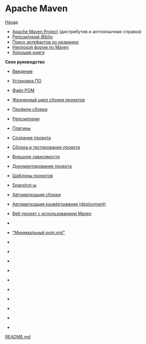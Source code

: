 # Apache Maven

[Назад](../../README.md)

- [Apache Maven Project](http://maven.apache.org/index.html) (дистрибутив и англоязычная справка)
- [Репозиторий iBiblio](http://mirrors.ibiblio.org/pub/mirrors/maven2/)
- [Поиск артефактов по названию](http://mvnrepository.com/)
- [Неплохой форум по Maven](http://old.nabble.com/Maven-f177.html)
- [Хорошие книги](https://www.sonatype.com/ebooks)

**Свое руководство**
- [Введение](introduction.md)
- [Установка ПО](install-maven.md)
- [Файл POM](pom-file.md)
- [Жизненный цикл сборки проектов](build-life-cycle.md)
- [Профили сборки](build-profile.md)
- [Репозитории](repositories.md)
- [Плагины](plugins.md)
- [Создание проекта](project-creation.md)
- [Сборка и тестирование проекта](build-and-test-project.md)
- [Внешние зависимости](external-dependencies.md)
- [Документирование проекта](project-documents.md)
- [Шаблоны проектов](project-templates.md)
- [Snapshot-ы](snapshots.md)
- [Автоматизация сборки](build-automation.md)
- [Автоматизация развёртывания (deployment)](deployment-automation.md)
- [Веб-проект с использованием Maven](web-project.md)
- []()


- ["Минимальный pom.xml"](min-pom-xml.md)
- []()
- []()
- []()
- []()
- []()
- []()
- []()
- []()
- []()
- []()  

 [README.md](../../README.md)